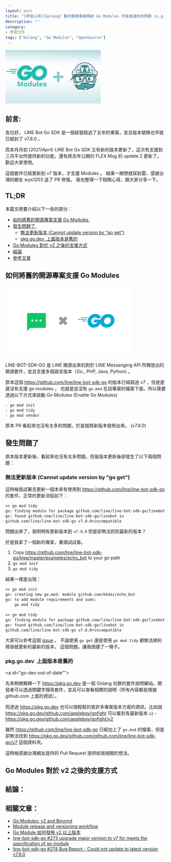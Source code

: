 ```yaml
---
layout: post
title: "[學習心得][Golang] 舊的開源專案開啟 Go Modules 可能會遇到的問題 (e.g. go get 無法更新版本)"
description: ""
category: 
- 學習文件
tags: ["Golang", "Go Modules", "OpenSource"]
---
```


![](../images/2021/go-modules.jpeg)



## 前言:

各位好， LINE Bot Go SDK 是一個經營超過了五年的專案，並且版本號碼也早就已經到了 v7.8.0 。

而本月月初 (2021/April) LINE Bot Go SDK 又有新的版本更新了，這次有支援到三月平台所提供新的功能，還有將去年公開的 FLEX Msg 的 update 2 更新了。歡迎大家使用。

這個套件已經更新到 v7 版本，才支援 Modules 。 結果一開啓就踩到雷，感謝台灣的網友 wys1203 送了 PR 修復。  我也整理一下相關心得，跟大家分享一下。


## TL;DR 

本篇文將要介紹以下一些的部分：

- <a href="#legacy-support-go-modules">如何將舊的開源專案支援 Go Modules </a>
- <a href="#problems">發生問題了 </a>
  - <a href="#not-update-by-go-get">無法更新版本  (Cannot update version by "go get")</a>
  - <a href="#go-dev-out-of-date"> pkg.go.dev  上面版本是舊的 </a>
- <a href="#go-module-v2"> Go Modules 對於 v2 之後的支援方式  </a>
- <a href="#summary">結論</a>
- <a href="#refer">參考文章</a>
  


## 如何將舊的開源專案支援 Go Modules 

<a id="legacy-support-go-modules"></a>

<img src="../images/2021/Go_SDK.png" width="400px">

LINE-BOT-SDK-GO 是 LINE 開源出來的對於 LINE Messanging API 所釋放出的開源套件，並且支援多個語言版本（Go., PHP, Java, Python) 。 

原本這個 https://github.com/line/line-bot-sdk-go 的版本已經超過 v7 ，但是遲遲沒有支援 go modules 。 也就是並沒有 `go.mod` 在該專案的檔案下面。所以需要透過以下方式來啟動 Go Modules (Enable Go Modules)

```
- go mod init
- go mod tidy
- go mod vendor
```
原本 PR 看起來也沒有太多的問題，於是就將新版本發佈出來。 (v7.9.0)

## 發生問題了

<a id="problems"></a>

原本版本更新後，看起來也沒有太多問題。但是版本更新後卻發生了以下兩個問題：

### 無法更新版本  (Cannot update version by "go get")

<a id="not-update-by-go-get"></a>

這時候我試著去更新一個本來有使用到 https://github.com/line/line-bot-sdk-go 的套件，正常的更新流程如下：

```
>> go mod tidy                                                           
go: finding module for package github.com/line/line-bot-sdk-go/linebot
go: found github.com/line/line-bot-sdk-go/linebot in github.com/line/line-bot-sdk-go v7.8.0+incompatible
```

問題出來了，我明明有更新版本到 `v7.9.0` 但是卻無法抓到最新的版本？ 

於是我拿了一個新的專案，重頭試試看。

1. Copy https://github.com/line/line-bot-sdk-go/tree/master/examples/echo_bot to your go path
2. `go mod init`
3. `go mod tidy`

結果一樣是出現：

```
>> go mod init                                                                       
go: creating new go.mod: module github.com/kkdai/echo_bot 
go: to add module requirements and sums:
	go mod tidy
 
>> go mod tidy                                                                            
go: finding module for package github.com/line/line-bot-sdk-go/linebot
go: found github.com/line/line-bot-sdk-go/linebot in github.com/line/line-bot-sdk-go v7.8.0+incompatible
```
大家可以參考這個 [issue](https://github.com/line/line-bot-sdk-go/issues/274) 。 不論使用 `go get` 還是使用 `go mod tidy` 都無法順利將版號更新的最新的版本。  這個問題，讓我困擾了一陣子。 


### pkg.go.dev  上面版本是舊的 

<a id="go-dev-out-of-date""></a>

先來稍微解釋一下 https://pkg.go.dev 是一個 Golang 社群的套件說明網站。開發者可以透過關鍵字搜尋套件，並且可以查看相關的說明（所有內容都是根據 github.com 上面的資訊）。

而透過  https://pkg.go.dev  也可以很輕鬆的查許多專案版本方面的資訊，比如說 https://pkg.go.dev/github.com/appleboy/gofight 可以看到有最新版本 `v2` - https://pkg.go.dev/github.com/appleboy/gofight/v2 

雖然  https://github.com/line/line-bot-sdk-go 已經加上了 `go.mod` 的檔案，但是卻無法找到 https://pkg.go.dev/github.com/github.com/line/line-bot-sdk-go/v7 這個資料夾。

這時候感謝台灣網友提供的 Pull Request 提供給我相關的想法。 

## Go Modules 對於 v2 之後的支援方式
<a id="go-module-v2"></a>



## 結論：

<a id="summary"></a>





## 相關文章：
<a id="refer"></a>

- [Go Modules: v2 and Beyond](https://blog.golang.org/v2-go-modules)
- [Module release and versioning workflow](https://golang.org/doc/modules/release-workflow)
- [Go Module 如何發佈 v2 以上版本](https://blog.wu-boy.com/2019/06/how-to-release-the-v2-or-higher-version-in-go-module/)
- [line-bot-sdk-go #273 upgrade major version to v7 for meets the specification of go module](https://github.com/line/line-bot-sdk-go/pull/273)
- [line-bot-sdk-go #274 Bug Report - Could not update to latest version v7.9.0](https://github.com/line/line-bot-sdk-go/issues/274)

